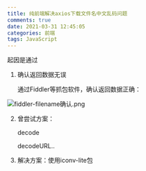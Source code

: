 ```yaml
---
title: 纯前端解决axios下载文件名中文乱码问题
comments: true
date: 2021-03-31 12:45:05
categories: 前端
tags: JavaScript
---
```






起因是通过



1. 确认返回数据无误

   通过Fiddler等抓包软件，确认返回数据正确：

![fiddler-filename确认.png](https://p6-juejin.byteimg.com/tos-cn-i-k3u1fbpfcp/eb51aae6d65f489c8fe33626384616e0~tplv-k3u1fbpfcp-watermark.image)

2. 曾尝试方案：

   decode

   decodeURL..

3. 解决方案：使用iconv-lite包


